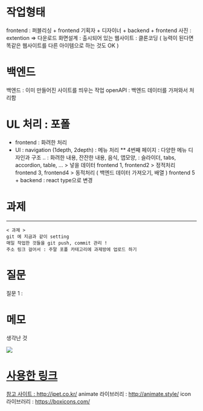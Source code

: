 # 작업형태
frontend : 퍼블리싱 + frontend
기획자 + 디자이너 + backend + frontend
사진 : extention => 다운로드
화면설계 : 출시되어 있는 웹사이트 : 클론코딩 ( 능력이 된다면 똑같은 웹사이트를 다른 아이템으로 하는 것도 OK )

# 백엔드
백엔드 : 이미 만들어진 사이트를 띄우는 작업
openAPI : 백엔드 데이터를 가져와서 처리함

# UL 처리 : 포폴
- frontend : 화려한 처리
- UI : navigation (1depth, 2depth) : 메뉴 처리
** 4번째 페이지 : 다양한 메뉴 디자인과 구조 ..
        : 화려한 내용, 잔잔한 내용, 음식, 앱모양, 
        : 슬라이더, tabs, accordion, table, ... > 넣을 데이터
        frontend 1, frontend2 > 정적처리
        frontend 3, frontend4 > 동적처리 ( 백엔드 데이터 가져오기, 배열 )
        frontend 5 + backend : react type으로 변경 


# 과제
* * *
    < 과제 >
    git 에 지금과 같이 setting
    매일 작업한 것들을 git push, commit 관리 !
    주소 링크 걸어서 : 주말 포폴 카테고리에 과제방에 업로드 하기

# 질문
질문 1 : 

# 메모 
생각난 것 



<img src="캡쳐이미지">
<a href="포폴링크">

# 사용한 링크
참고 사이트 : http://ipet.co.kr/
animate 라이브러리 : http://animate.style/
icon 라이브러리 : https://boxicons.com/